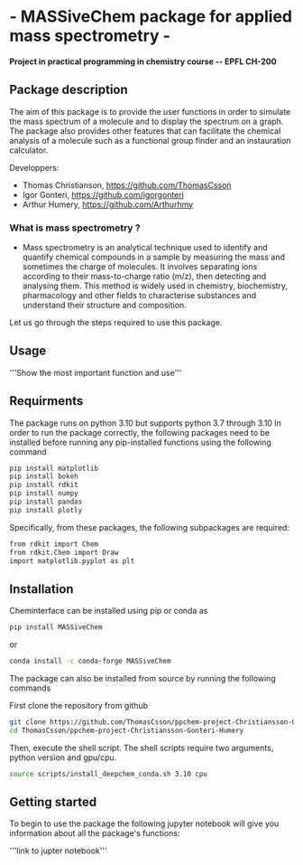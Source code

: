 # - MASSiveChem package for applied mass spectrometry -
#### Project in practical programming in chemistry course -- EPFL CH-200

## Package description 
The aim of this package is to provide the user functions in order to simulate the mass spectrum of a molecule and to display the spectrum on a graph. The package also provides other features that can facilitate the chemical analysis of a molecule such as a functional group finder and an instauration calculator.

Developpers:
- Thomas Christianson, https://github.com/ThomasCsson
- Igor Gonteri, https://github.com/igorgonteri
- Arthur Humery, https://github.com/Arthurhmy

### What is mass spectrometry ?
   - Mass spectrometry is an analytical technique used to identify and quantify chemical compounds in a sample by measuring the mass and sometimes the charge of molecules. It involves separating ions according to their mass-to-charge ratio (m/z), then detecting and analysing them. This method is widely used in chemistry, biochemistry, pharmacology and other fields to characterise substances and understand their structure and composition.

Let us go through the steps required to use this package.

## Usage

'''Show the most important function and use'''

## Requirments
The package runs on python 3.10 but supports python 3.7 through 3.10
In order to run the package correctly, the following packages need to be installed before running any pip-installed functions using the following command

```bash
pip install matplotlib
pip install bokeh
pip install rdkit
pip install numpy
pip install pandas
pip install plotly
```
Specifically, from these packages, the following subpackages are required:
```bash
from rdkit import Chem
from rdkit.Chem import Draw
import matplotlib.pyplot as plt
```
## Installation

Cheminterface can be installed using pip or conda as
```bash
pip install MASSiveChem
```
or
```bash
conda install -c conda-forge MASSiveChem
```
The package can also be installed from source by running the following commands

First clone the repository from github

```bash
git clone https://github.com/ThomasCsson/ppchem-project-Christiansson-Gonteri-Humery.git
cd ThomasCsson/ppchem-project-Christiansson-Gonteri-Humery
```
Then, execute the shell script. The shell scripts require two arguments, python version and gpu/cpu.

```bash
source scripts/install_deepchem_conda.sh 3.10 cpu
```

## Getting started

To begin to use the package the following jupyter notebook will give you information about all the package's functions:

'''link to jupter notebook'''

